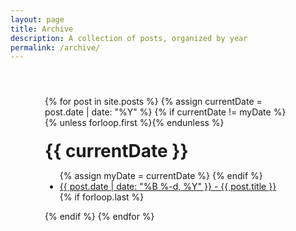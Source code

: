 ```yaml
---
layout: page
title: Archive
description: A collection of posts, organized by year
permalink: /archive/
---
```


<div class="row" style="margin:25px; padding:30px">
   {% for post in site.posts %}
       {% assign currentDate = post.date | date: "%Y" %}
       {% if currentDate != myDate %}
           {% unless forloop.first %}</ul>{% endunless %}
           <h1 style="margin-top:20px; margin-bottom:10px">{{ currentDate }}</h1>
           <ul>
           {% assign myDate = currentDate %}
       {% endif %}
       <li><a href="{{ site.baseurl }}{{ post.url }}"><span>{{ post.date | date: "%B %-d, %Y" }}</span> - {{ post.title }}</a></li>
       {% if forloop.last %}</ul>{% endif %}
   {% endfor %}
</div>
